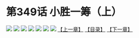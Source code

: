 # 第349话 小胜一筹（上）
![](https://mhpic.xiaomingtaiji.net/comic/D/斗破苍穹拆分版/349话/1.jpg-zymk.middle.webp)
![](https://mhpic.xiaomingtaiji.net/comic/D/斗破苍穹拆分版/349话/2.jpg-zymk.middle.webp)
![](https://mhpic.xiaomingtaiji.net/comic/D/斗破苍穹拆分版/349话/3.jpg-zymk.middle.webp)
![](https://mhpic.xiaomingtaiji.net/comic/D/斗破苍穹拆分版/349话/4.jpg-zymk.middle.webp)
![](https://mhpic.xiaomingtaiji.net/comic/D/斗破苍穹拆分版/349话/5.jpg-zymk.middle.webp)
![](https://mhpic.xiaomingtaiji.net/comic/D/斗破苍穹拆分版/349话/6.jpg-zymk.middle.webp)
![](https://mhpic.xiaomingtaiji.net/comic/D/斗破苍穹拆分版/349话/7.jpg-zymk.middle.webp)
[【上一章】](./348.md)
[【目录】](./READMD.md)
[【下一章】](./350.md)
